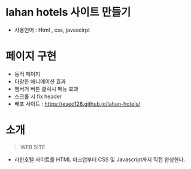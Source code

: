 # lahan hotels 사이트 만들기
 
- 사용언어 : Html , css, javascirpt<br>

# 페이지 구현

- 동적 페이지
- 다양한 애니메이션 효과
- 햄버거 버튼 클릭시 메뉴 효과
- 스크롤 시 fix header
- 배포 사이트 : https://eseo128.github.io/lahan-hotels/

# 소개
> WEB SITE

- 라한호텔 사이트를 HTML 마크업부터 CSS 및 Javascript까지 직접 완성한다.


